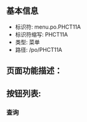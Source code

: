 
## 基本信息

- 标识符: menu.po.PHCT11A
- 标识符缩写: PHCT11A
- 类型: 菜单
- 路径: /po/PHCT11A

## 页面功能描述：





## 按钮列表:


### 查询


